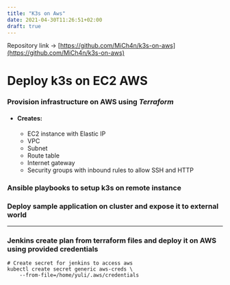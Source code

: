 ```yaml
---
title: "K3s on Aws"
date: 2021-04-30T11:26:51+02:00
draft: true
---
```

Repository link -> [https://github.com/MiCh4n/k3s-on-aws](https://github.com/MiCh4n/k3s-on-aws)
# Deploy k3s on EC2 AWS
### Provision infrastructure on AWS using *Terraform*
* #### Creates:
    *  EC2 instance with Elastic IP
    *  VPC
    *  Subnet
    *  Route table
    *  Internet gateway
    *  Security groups with inbound rules to allow SSH and HTTP
### Ansible playbooks to setup k3s on remote instance 
### Deploy sample application on cluster and expose it to external world
---
### Jenkins create plan from terraform files and deploy it on AWS using provided credentials

```
# Create secret for jenkins to access aws
kubectl create secret generic aws-creds \
    --from-file=/home/yuli/.aws/credentials
```
